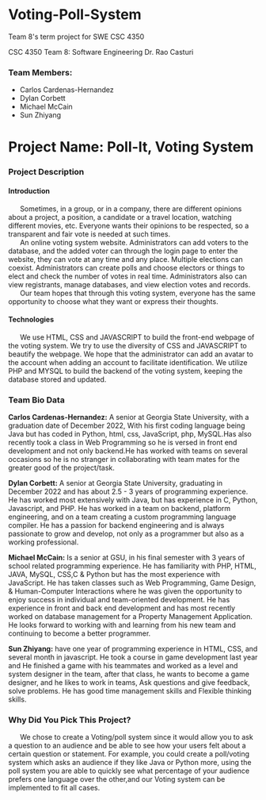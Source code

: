 # Voting-Poll-System
Team 8's term project for SWE CSC 4350

CSC 4350 Team 8:
Software Engineering
Dr. Rao Casturi

### Team Members:

* Carlos Cardenas-Hernandez
* Dylan Corbett
* Michael McCain
* Sun Zhiyang 

# Project Name: Poll-It, Voting System

### Project Description
#### Introduction
&nbsp;&nbsp;&nbsp;&nbsp;&nbsp;&nbsp;Sometimes, in a group, or in a company, there are different opinions about a project, a position, a candidate or a travel location, watching different movies, etc. Everyone wants their opinions to be respected, so a transparent and fair vote is needed at such times. <br>
&nbsp;&nbsp;&nbsp;&nbsp;&nbsp;&nbsp;An online voting system website. Administrators can add voters to the database, and the added voter can through the login page to enter the website, they can vote at any time and any place. Multiple elections can coexist. Administrators can create polls and choose electors or things to elect and check the number of votes in real time. Administrators also can view registrants, manage databases, and view election votes and records. <br>
&nbsp;&nbsp;&nbsp;&nbsp;&nbsp;&nbsp;Our team hopes that through this voting system, everyone has the same opportunity to choose what they want or express their thoughts.

#### Technologies

&nbsp;&nbsp;&nbsp;&nbsp;&nbsp;&nbsp;We use HTML, CSS and JAVASCRIPT to build the front-end webpage of the voting system. We try to use the diversity of CSS and JAVASCRIPT to beautify the webpage. We hope that the administrator can add an avatar to the account when adding an account to facilitate identification. We utilize PHP and MYSQL to build the backend of the voting system, keeping the database stored and updated.

### Team Bio Data

**Carlos Cardenas-Hernandez:** A senior at Georgia State University, with a graduation date of December 2022, With his first coding language being Java but has coded in Python, html, css, JavaScript, php, MySQL.Has also recently took a class in Web Programming so he is versed in front end development and not only backend.He has worked with teams on several occasions so he is no stranger in collaborating with team mates for the greater good of the project/task.

**Dylan Corbett:** A senior at Georgia State University, graduating in December 2022 and has about 2.5 - 3 years of programming experience. He has worked most extensively with Java, but has experience in C, Python, Javascript, and PHP. He has worked in a team on backend, platform engineering, and on a team creating a custom programming language compiler. He has a passion for backend engineering and is always passionate to grow and develop, not only as a programmer but also as a working professional.

**Michael McCain:** Is a senior at GSU, in his final semester with 3 years of school related programming experience. He has familiarity with PHP, HTML, JAVA, MySQL, CSS,C & Python but has the most experience with JavaScript. He has taken classes such as Web Programming, Game Design, & Human-Computer Interactions where he was given the opportunity to enjoy success in individual and team-oriented development. He has experience in front and back end development and has most recently worked on database management for a Property Management Application. He looks forward to working with and learning from his new team and continuing to become a better programmer.

**Sun Zhiyang:** have one year of programming experience in HTML, CSS, and several month in javascript. He took a course in game development last year and He finished a game with his teammates and worked as a level and system designer in the team, after that class, he wants to become a game designer, and he likes to work in teams, Ask questions and give feedback, solve problems. He has good time management skills and Flexible thinking skills.

### Why Did You Pick This Project?
&nbsp;&nbsp;&nbsp;&nbsp;&nbsp;&nbsp;We chose to create a Voting/poll system since it would allow you to ask a question to an audience and be able to see how your users felt about a certain question or statement. For example, you could create a poll/voting system which asks an audience if they like Java or Python more, using the poll system you are able to quickly see what percentage of your audience prefers one language over the other,and our Voting system can be implemented to fit all cases.
